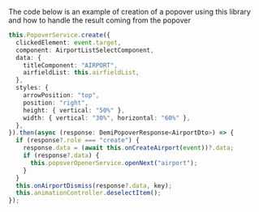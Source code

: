 The code below is an example of creation of a popover using this library and how to handle the result coming from the popover

```typescript
this.PopoverService.create({
  clickedElement: event.target,
  component: AirportListSelectComponent,
  data: {
    titleComponent: "AIRPORT",
    airfieldList: this.airfieldList,
  },
  styles: {
    arrowPosition: "top",
    position: "right",
    height: { vertical: "50%" },
    width: { vertical: "30%", horizontal: "60%" },
  },
}).then(async (response: DemiPopoverResponse<AirportDto>) => {
  if (response?.role === "create") {
    response.data = (await this.onCreateAirport(event))?.data;
    if (response?.data) {
      this.popoverOpenerService.openNext("airport");
    }
  }
  this.onAirportDismiss(response?.data, key);
  this.animationController.deselectItem();
});
```
